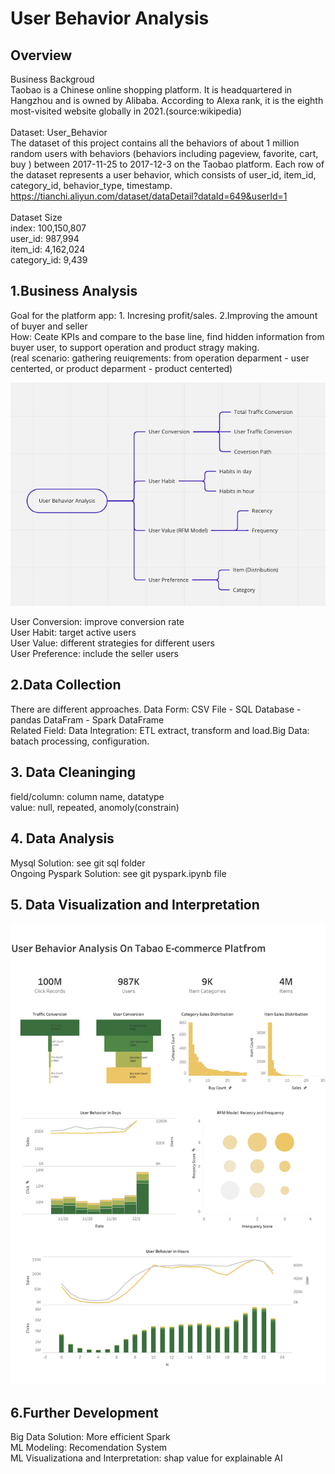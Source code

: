 # User Behavior Analysis

## Overview

Business Backgroud <br>
Taobao is a Chinese online shopping platform. It is headquartered in Hangzhou and is owned by Alibaba. According to Alexa rank, it is the eighth most-visited website globally in 2021.(source:wikipedia)<br>
<br>
Dataset: User_Behavior <br>
The dataset of this project contains all the behaviors of about 1 million random users with behaviors (behaviors including pageview, favorite, cart, buy ) between  2017-11-25 to 2017-12-3 on the Taobao platform. Each row of the dataset represents a user behavior, which consists of user_id, item_id, category_id, behavior_type, timestamp.  
https://tianchi.aliyun.com/dataset/dataDetail?dataId=649&userId=1<br>
<br>
Dataset Size<br>
index: 100,150,807<br>
user_id: 987,994 <br>
item_id: 4,162,024<br>
category_id: 9,439<br>

## 1.Business Analysis

Goal for the platform app: 1. Incresing profit/sales. 2.Improving the amount of buyer and seller <br>
How: Ceate KPIs and compare to the base line, find hidden information from buyer user, to support operation and product stragy making.<br> 
(real scenario: gathering reuiqrements: from operation deparment - user centerted, or product deparment - product centerted) <br>

![Mindmap](img/Analysis_Mindmap.jpg)

User Conversion: improve conversion rate <br>
User Habit: target active users <br>
User Value: different strategies for different users <br>
User Preference: include the seller users <br>

## 2.Data Collection 
There are different approaches. 
Data Form: CSV File - SQL Database - pandas DataFram - Spark DataFrame<br>
Related Field: Data Integration: ETL extract, transform and load.Big Data: batach processing, configuration.<br>

## 3. Data Cleaninging 
field/column: column name, datatype<br> 
value: null, repeated, anomoly(constrain)<br> 

## 4. Data Analysis 
Mysql Solution: see git sql folder  
Ongoing Pyspark Solution: see git pyspark.ipynb file 

## 5. Data Visualization and Interpretation 
![Dashboard](img/Dashboard.png)<br> 

## 6.Further Development 
Big Data Solution: More efficient Spark<br>
ML Modeling: Recomendation System <br>
ML Visualizationa and Interpretation: shap value for explainable AI <br>
